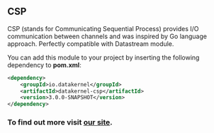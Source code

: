 ## CSP

CSP (stands for Communicating Sequential Process) 
provides I/O communication between channels and was inspired by Go language approach. Perfectly compatible with Datastream module.

You can add this module to your project by inserting the following dependency to **pom.xml**:
```xml
<dependency>
    <groupId>io.datakernel</groupId>
    <artifactId>datakernel-csp</artifactId>
    <version>3.0.0-SNAPSHOT</version>
</dependency>
```

### To find out more visit [our site](https://datakernel.io/docs/core/csp.html).